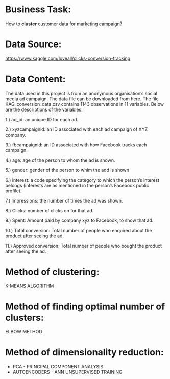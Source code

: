 # Business Task:

How to **cluster** customer data for marketing campaign?

# Data Source:

https://www.kaggle.com/loveall/clicks-conversion-tracking

# Data Content:

The data used in this project is from an anonymous organisation’s social media ad campaign. The data file can be downloaded from here. The file KAG_conversion_data.csv contains 1143 observations in 11 variables. Below are the descriptions of the variables:

1.) ad_id: an unique ID for each ad.

2.) xyzcampaignid: an ID associated with each ad campaign of XYZ company.

3.) fbcampaignid: an ID associated with how Facebook tracks each campaign.

4.) age: age of the person to whom the ad is shown.

5.) gender: gender of the person to whim the add is shown

6.) interest: a code specifying the category to which the person’s interest belongs (interests are as mentioned in the person’s Facebook public profile).

7.) Impressions: the number of times the ad was shown.

8.) Clicks: number of clicks on for that ad.

9.) Spent: Amount paid by company xyz to Facebook, to show that ad.

10.) Total conversion: Total number of people who enquired about the product after seeing the ad.

11.) Approved conversion: Total number of people who bought the product after seeing the ad.

# Method of clustering:

K-MEANS ALGORITHM

# Method of finding optimal number of clusters:

ELBOW METHOD

# Method of dimensionality reduction:

* PCA - PRINCIPAL COMPONENT ANALYSIS
* AUTOENCODERS - ANN UNSUPERVISED TRAINING
